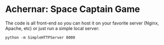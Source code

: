 # Achernar: Space Captain Game

The code is all front-end so you can host it on your favorite server (Nginx, Apache, etc) or just run a simple local server:

`python -m SimpleHTTPServer 8000`

